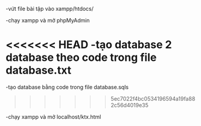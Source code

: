 -vứt file bài tập vào xampp/htdocs/

-chạy xampp và mở phpMyAdmin

<<<<<<< HEAD
-tạo database 2 database theo code trong file database.txt
=======
-tạo database bằng code trong file database.sqls
>>>>>>> 5ec7022f4bc0534196594a19fa882c56d4019e35

-chạy xampp và mở localhost/ktx.html
